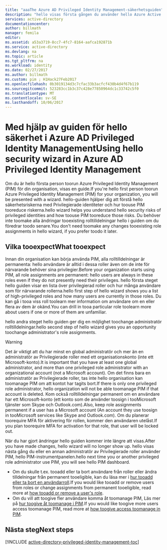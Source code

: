 ```yaml
---
title: "aaaThe Azure AD Privileged Identity Management-säkerhetsguiden"
description: "hello visas första gången du använder hello Azure Active Directory Privileged Identity Management-tillägg, med en säkerhetsguiden. Den här artikeln beskriver hello steg för att använda hello guiden."
services: active-directory
documentationcenter: 
author: billmath
manager: femila
editor: 
ms.assetid: a53a3719-8cc7-4fc7-8164-aafca192871b
ms.service: active-directory
ms.devlang: na
ms.topic: article
ms.tgt_pltfrm: na
ms.workload: identity
ms.date: 02/27/2017
ms.author: billmath
ms.custom: pim ; H1Hack27Feb2017
ms.openlocfilehash: 0b3019134d3c7cfac33b3acfcf430b4d4f67b119
ms.sourcegitcommit: 523283cc1b3c37c428e77850964dc1c33742c5f0
ms.translationtype: MT
ms.contentlocale: sv-SE
ms.lasthandoff: 10/06/2017
---
```

# <a name="using-hello-security-wizard-in-azure-ad-privileged-identity-management"></a><span data-ttu-id="433e7-104">Med hjälp av guiden för hello säkerhet i Azure AD Privileged Identity Management</span><span class="sxs-lookup"><span data-stu-id="433e7-104">Using hello security wizard in Azure AD Privileged Identity Management</span></span> 
<span data-ttu-id="433e7-105">Om du är hello första person toorun Azure Privileged Identity Management (PIM) för din organisation, visas en guide.</span><span class="sxs-lookup"><span data-stu-id="433e7-105">If you're hello first person toorun Azure Privileged Identity Management (PIM) for your organization, you will be presented with a wizard.</span></span> <span data-ttu-id="433e7-106">hello-guiden hjälper dig att förstå hello säkerhetsriskerna med Privilegierade identiteter och hur toouse PIM tooreduce riskerna.</span><span class="sxs-lookup"><span data-stu-id="433e7-106">hello wizard helps you understand hello security risks of privileged identities and how toouse PIM tooreduce those risks.</span></span> <span data-ttu-id="433e7-107">Du behöver inte toomake alla ändringar tooexisting rolltilldelningar hello i guiden om du föredrar toodo senare.</span><span class="sxs-lookup"><span data-stu-id="433e7-107">You don't need toomake any changes tooexisting role assignments in hello wizard, if you prefer toodo it later.</span></span>

## <a name="what-tooexpect"></a><span data-ttu-id="433e7-108">Vilka tooexpect</span><span class="sxs-lookup"><span data-stu-id="433e7-108">What tooexpect</span></span>
<span data-ttu-id="433e7-109">Innan din organisation kan börja använda PIM, alla rolltilldelningar är permanenta: hello användare är alltid i dessa roller även om de inte för närvarande behöver sina privilegier.</span><span class="sxs-lookup"><span data-stu-id="433e7-109">Before your organization starts using PIM, all role assignments are permanent: hello users are always in these roles even if they do not presently need their privileges.</span></span>  <span data-ttu-id="433e7-110">hello första steget hello guiden visar en lista över privilegierad roller och hur många användare som för närvarande rollerna.</span><span class="sxs-lookup"><span data-stu-id="433e7-110">hello first step of hello wizard shows you a list of high-privileged roles and how many users are currently in those roles.</span></span> <span data-ttu-id="433e7-111">Du kan gå i tooa viss roll toolearn mer information om användare om en eller flera av dem är okänd.</span><span class="sxs-lookup"><span data-stu-id="433e7-111">You can drill in tooa particular role toolearn more about users if one or more of them are unfamiliar.</span></span>

<span data-ttu-id="433e7-112">hello andra steget hello guiden ger dig en möjlighet toochange administratör rolltilldelningar.</span><span class="sxs-lookup"><span data-stu-id="433e7-112">hello second step of hello wizard gives you an opportunity toochange administrator's role assignments.</span></span>  

> [!WARNING]
> <span data-ttu-id="433e7-113">Det är viktigt att du har minst en global administratör och mer än en administratör av Privilegierade roller med ett organisationskonto (inte ett Microsoft-konto).</span><span class="sxs-lookup"><span data-stu-id="433e7-113">It is important that you have at least one global administrator, and more than one privileged role administrator with an organizational account (not a Microsoft account).</span></span> <span data-ttu-id="433e7-114">Om det finns bara en administratör av Privilegierade roller, tas inte hello organisation kan toomanage PIM om att kontot har tagits bort.</span><span class="sxs-lookup"><span data-stu-id="433e7-114">If there is only one privileged role administrator, hello organization will not be able toomanage PIM if that account is deleted.</span></span>
> <span data-ttu-id="433e7-115">Kom också rolltilldelningar permanent om en användare har ett Microsoft-konto (ett konto som de använder toosign i tooMicrosoft tjänster som Skype och Outlook.com).</span><span class="sxs-lookup"><span data-stu-id="433e7-115">Also, keep role assignments permanent if a user has a Microsoft account (An account they use toosign in tooMicrosoft services like Skype and Outlook.com).</span></span> <span data-ttu-id="433e7-116">Om du planerar toorequire MFA för aktivering för rollen, kommer den användaren utelåst.</span><span class="sxs-lookup"><span data-stu-id="433e7-116">If you plan toorequire MFA for activation for that role, that user will be locked out.</span></span>
> 
> 

<span data-ttu-id="433e7-117">När du har gjort ändringar hello guiden kommer inte längre att visas.</span><span class="sxs-lookup"><span data-stu-id="433e7-117">After you have made changes, hello wizard will no longer show up.</span></span> <span data-ttu-id="433e7-118">hello visas nästa gång du eller en annan administratör av Privilegierade roller använder PIM, hello PIM-instrumentpanelen.</span><span class="sxs-lookup"><span data-stu-id="433e7-118">hello next time you or another privileged role administrator use PIM, you will see hello PIM dashboard.</span></span>  

* <span data-ttu-id="433e7-119">Om du skulle t.ex. tooadd eller ta bort användare från roller eller ändra tilldelningar från permanent tooeligible, kan du läsa mer i [hur tooadd eller ta bort en användarroll](active-directory-privileged-identity-management-how-to-add-role-to-user.md).</span><span class="sxs-lookup"><span data-stu-id="433e7-119">If you would like tooadd or remove users from roles or change assignments from permanent tooeligible, read more at [how tooadd or remove a user's role](active-directory-privileged-identity-management-how-to-add-role-to-user.md).</span></span>
* <span data-ttu-id="433e7-120">Om du vill att toogive fler användare komma åt toomanage PIM, Läs mer på [hur toogive åt toomanage i PIM](active-directory-privileged-identity-management-how-to-give-access-to-pim.md).</span><span class="sxs-lookup"><span data-stu-id="433e7-120">If you would like toogive more users access toomanage PIM, read more at [how toogive access toomanage in PIM](active-directory-privileged-identity-management-how-to-give-access-to-pim.md).</span></span>

## <a name="next-steps"></a><span data-ttu-id="433e7-121">Nästa steg</span><span class="sxs-lookup"><span data-stu-id="433e7-121">Next steps</span></span>
[!INCLUDE [active-directory-privileged-identity-management-toc](../../includes/active-directory-privileged-identity-management-toc.md)]

